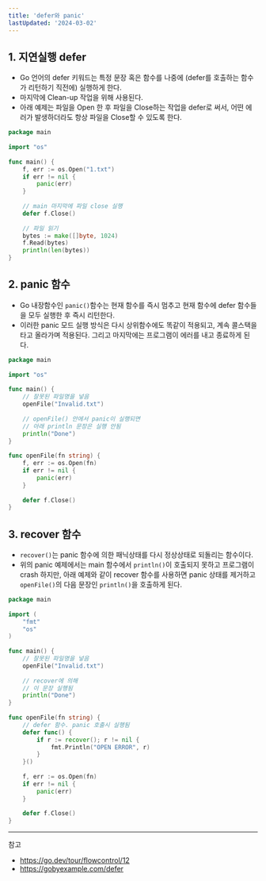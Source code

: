 ```yaml
---
title: 'defer와 panic'
lastUpdated: '2024-03-02'
---
```


## 1. 지연실행 defer
- Go 언어의 defer 키워드는 특정 문장 혹은 함수를 나중에 (defer를 호출하는 함수가 리턴하기 직전에) 실행하게 한다. 
- 마지막에 Clean-up 작업을 위해 사용된다. 
- 아래 예제는 파일을 Open 한 후 파일을 Close하는 작업을 defer로 써서, 어떤 에러가 발생하더라도 항상 파일을 Close할 수 있도록 한다.

```go
package main
 
import "os"
 
func main() {
    f, err := os.Open("1.txt")
    if err != nil {
        panic(err)
    }
 
    // main 마지막에 파일 close 실행
    defer f.Close()
 
    // 파일 읽기
    bytes := make([]byte, 1024)
    f.Read(bytes)
    println(len(bytes))
}
```

## 2. panic 함수
- Go 내장함수인 `panic()`함수는 현재 함수를 즉시 멈추고 현재 함수에 defer 함수들을 모두 실행한 후 즉시 리턴한다. 
- 이러한 panic 모드 실행 방식은 다시 상위함수에도 똑같이 적용되고, 계속 콜스택을 타고 올라가며 적용된다. 그리고 마지막에는 프로그램이 에러를 내고 종료하게 된다.

```go
package main
 
import "os"
 
func main() {
    // 잘못된 파일명을 넣음
    openFile("Invalid.txt")
     
    // openFile() 안에서 panic이 실행되면
    // 아래 println 문장은 실행 안됨
    println("Done") 
}
 
func openFile(fn string) {
    f, err := os.Open(fn)
    if err != nil {
        panic(err)
    }
 
    defer f.Close()
}
```

## 3. recover 함수
- `recover()`는 panic 함수에 의한 패닉상태를 다시 정상상태로 되돌리는 함수이다.
- 위의 panic 예제에서는 main 함수에서 `println()`이 호출되지 못하고 프로그램이 crash 하지만, 아래 예제와 같이 recover 함수를 사용하면 panic 상태를 제거하고 `openFile()`의 다음 문장인 `println()`을 호출하게 된다.

```go
package main
 
import (
    "fmt"
    "os"
)
 
func main() {
    // 잘못된 파일명을 넣음
    openFile("Invalid.txt")
 
    // recover에 의해
    // 이 문장 실행됨
    println("Done") 
}
 
func openFile(fn string) {
    // defer 함수. panic 호출시 실행됨
    defer func() {
        if r := recover(); r != nil {
            fmt.Println("OPEN ERROR", r)
        }
    }()
 
    f, err := os.Open(fn)
    if err != nil {
        panic(err)
    }
 
    defer f.Close()
}
```

---
참고
- https://go.dev/tour/flowcontrol/12
- https://gobyexample.com/defer